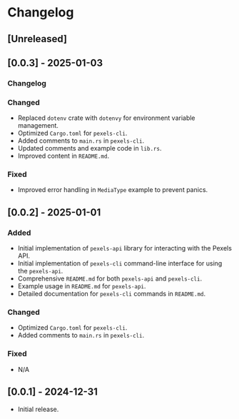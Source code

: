 # Changelog

## [Unreleased]

## [0.0.3] - 2025-01-03

### Changelog

### Changed

- Replaced `dotenv` crate with `dotenvy` for environment variable management.
- Optimized `Cargo.toml` for `pexels-cli`.
- Added comments to `main.rs` in `pexels-cli`.
- Updated comments and example code in `lib.rs`.
- Improved content in `README.md`.

### Fixed

- Improved error handling in `MediaType` example to prevent panics.

## [0.0.2] - 2025-01-01

### Added

- Initial implementation of `pexels-api` library for interacting with the Pexels API.
- Initial implementation of `pexels-cli` command-line interface for using the `pexels-api`.
- Comprehensive `README.md` for both `pexels-api` and `pexels-cli`.
- Example usage in `README.md` for `pexels-api`.
- Detailed documentation for `pexels-cli` commands in `README.md`.

### Changed

- Optimized `Cargo.toml` for `pexels-cli`.
- Added comments to `main.rs` in `pexels-cli`.

### Fixed

- N/A

## [0.0.1] - 2024-12-31

- Initial release.